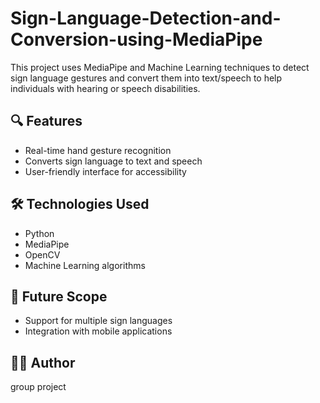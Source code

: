 # Sign-Language-Detection-and-Conversion-using-MediaPipe

This project uses MediaPipe and Machine Learning techniques to detect sign language gestures and convert them into text/speech to help individuals with hearing or speech disabilities.

## 🔍 Features
- Real-time hand gesture recognition
- Converts sign language to text and speech
- User-friendly interface for accessibility

## 🛠 Technologies Used
- Python
- MediaPipe
- OpenCV
- Machine Learning algorithms

## 🌟 Future Scope
- Support for multiple sign languages
- Integration with mobile applications

## 👩‍💻 Author
group project 

